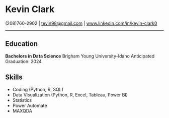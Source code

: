 # Kevin Clark
(208)760-2902 | tevin98@gmail.com | www.linkedin.com/in/kevin-clark0
***
## Education
**Bachelors in Data Science**
Brigham Young University-Idaho
Anticipated Graduation: 2024

## Skills
* Coding (Python, R, SQL)
* Data Visualization (Python, R, Excel, Tableau, Power BI)
* Statistics
* Power Automate
* MAXQDA

